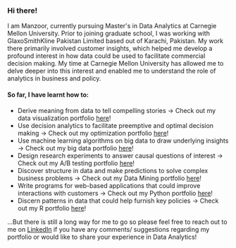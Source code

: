 ### Hi there!

I am Manzoor, currently pursuing Master's in Data Analytics at Carnegie Mellon University. Prior to joining graduate school, I was working with GlaxoSmithKline Pakistan Limited based out of Karachi, Pakistan. My work there primarily involved customer insights, which helped me develop a profound interest in how data could be used to facilitate commercial decision making. My time at Carnegie Mellon University has allowed me to delve deeper into this interest and enabled me to understand the role of analytics in business and policy. 

#### So far, I have learnt how to:

* Derive meaning from data to tell compelling stories -> Check out my data visualization portfolio [here](https://mhmirza.github.io/DataViz/)!
* Use decision analytics to facilitate preemptive and optimal decision making -> Check out my optimization portfolio [here](https://mhmirza.github.io/Optimization/)!
* Use machine learning algorithms on big data to draw underlying insights -> Check out my big data portfolio [here](https://mhmirza.github.io/BigData/)!
* Design research experiments to answer causal questions of interest -> Check out my A/B testing portfolio [here](https://mhmirza.github.io/ABTesting/)!
* Discover structure in data and make predictions to solve complex business problems -> Check out my Data Mining portfolio [here](https://mhmirza.github.io/DataMining/)!
* Write programs for web-based applications that could improve interactions with customers -> Check out my Python portfolio [here](https://mhmirza.github.io/PythonProgramming/)!
* Discern patterns in data that could help furnish key policies -> Check out my R portfolio [here](https://mhmirza.github.io/RAnalytics/)!

...But there is still a long way for me to go so please feel free to reach out to me on [LinkedIn](https://www.linkedin.com/in/manzoorhassanmirza/) if you have any comments/ suggestions regarding my portfolio or would like to share your experience in Data Analytics!
